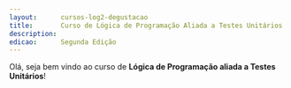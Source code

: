 ```yaml
---
layout:      cursos-log2-degustacao
title:       Curso de Lógica de Programação Aliada a Testes Unitários
description:
edicao:      Segunda Edição
---
```


Olá, seja bem vindo ao curso de __Lógica de Programação aliada a Testes Unitários__!


